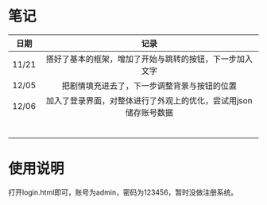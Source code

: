 # 笔记

| 日期  |                             记录                             |
| :---: | :----------------------------------------------------------: |
| 11/21 |   搭好了基本的框架，增加了开始与跳转的按钮，下一步加入文字   |
| 12/05 |         把剧情填充进去了，下一步调整背景与按钮的位置         |
| 12/06 | 加入了登录界面，对整体进行了外观上的优化，尝试用json储存账号数据 |
|       |                                                              |
|       |                                                              |
|       |                                                              |
|       |                                                              |
|       |                                                              |
|       |                                                              |

# 使用说明
打开login.html即可，账号为admin，密码为123456，暂时没做注册系统。